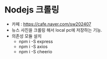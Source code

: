 # Nodejs 크롤링
- 카페 : https://cafe.naver.com/sw202407
- 뉴스 사진을 크롤링 해서 local pc에 저장하는 기능.
- 의존성 모듈 설치
    - npm i -S express
    - npm i -S axios
    - npm i -S cheerio